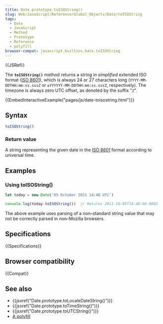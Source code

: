 ```yaml
---
title: Date.prototype.toISOString()
slug: Web/JavaScript/Reference/Global_Objects/Date/toISOString
tags:
  - Date
  - JavaScript
  - Method
  - Prototype
  - Reference
  - polyfill
browser-compat: javascript.builtins.Date.toISOString
---
```

{{JSRef}}

The **`toISOString()`** method returns a string in _simplified_ extended ISO
format ([ISO 8601](https://en.wikipedia.org/wiki/ISO_8601)), which is always 24
or 27 characters long (`YYYY-MM-DDTHH:mm:ss.sssZ` or
`±YYYYYY-MM-DDTHH:mm:ss.sssZ`, respectively). The timezone is always zero UTC
offset, as denoted by the suffix "`Z`".

{{EmbedInteractiveExample("pages/js/date-toisostring.html")}}

## Syntax

```js
toISOString()
```

### Return value

A string representing the given date in the
[ISO 8601](https://en.wikipedia.org/wiki/ISO_8601) format according to universal
time.

## Examples

### Using toISOString()

```js
let today = new Date('05 October 2011 14:48 UTC')

console.log(today.toISOString())  // Returns 2011-10-05T14:48:00.000Z
```

The above example uses parsing of a non–standard string value that may not be
correctly parsed in non–Mozilla browsers.

## Specifications

{{Specifications}}

## Browser compatibility

{{Compat}}

## See also

- {{jsxref("Date.prototype.toLocaleDateString()")}}
- {{jsxref("Date.prototype.toTimeString()")}}
- {{jsxref("Date.prototype.toUTCString()")}}
- [A polyfill](https://github.com/behnammodi/polyfill/blob/master/date.polyfill.js)
